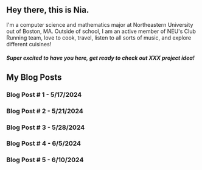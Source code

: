 ## Hey there, this is Nia. 

I'm a computer science and mathematics major at Northeastern University out of Boston, MA. Outside of school, I am an active member of NEU's Club Running team, love to cook, travel, listen to all sorts of music, and explore different cuisines!

##### Super excited to have you here, get ready to check out XXX project idea! 

## My Blog Posts

### Blog Post \# 1 - 5/17/2024
### Blog Post \# 2 - 5/21/2024
### Blog Post \# 3 - 5/28/2024
### Blog Post \# 4 - 6/5/2024
### Blog Post \# 5 - 6/10/2024